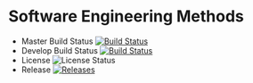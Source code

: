 # Software Engineering Methods

- Master Build Status [![Build Status](https://travis-ci.org/satnaing/test.svg?branch=master)](https://travis-ci.org/satnaing/test)
- Develop Build Status [![Build Status](https://travis-ci.org/satnaing/test.svg?branch=Develop)](https://travis-ci.org/satnaing/test)
- License ![License Status](https://img.shields.io/github/license/satnaing/test?style=flat-square)
- Release [![Releases](https://img.shields.io/github/release/satnaing/test/all.svg?style=flat-square)](https://github.com/satnaing/test/releases)
